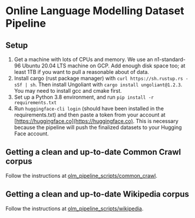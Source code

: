 # Online Language Modelling Dataset Pipeline

## Setup
1. Get a machine with lots of CPUs and memory. We use an n1-standard-96 Ubuntu 20.04 LTS machine on GCP. Add enough disk space too; at least 1TB if you want to pull a reasonable about of data.
2. Install cargo (rust package manager) with `curl https://sh.rustup.rs -sSf | sh`. Then install Ungoliant with `cargo install ungoliant@1.2.3`. You may need to install gcc and cmake first.
3. Set up a Python 3.8 environment, and run `pip install -r requirements.txt`
5. Run `huggingface-cli login` (should have been installed in the requirements.txt) and then paste a token from your account at [https://huggingface.co](https://huggingface.co). This is necessary because the pipeline will push the finalized datasets to your Hugging Face account.

## Getting a clean and up-to-date Common Crawl corpus

Follow the instructions at [olm_pipeline_scripts/common_crawl](olm_pipeline_scripts/common_crawl).

## Getting a clean and up-to-date Wikipedia corpus

Follow the instructions at [olm_pipeline_scripts/wikipedia](olm_pipeline_scripts/wikipedia).
